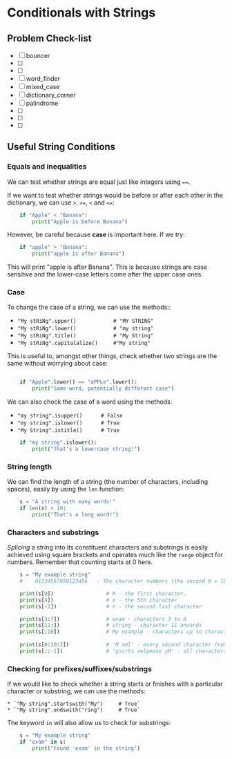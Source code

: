 # Conditionals with Strings

## Problem Check-list

- [ ] bouncer
- [ ] 
- [ ] 
- [ ] word_finder 
- [ ] mixed_case
- [ ] dictionary_corner
- [ ] palindrome 
- [ ] 
- [ ] 
- [ ] 


## Useful String Conditions

### Equals and inequalities

We can test whether strings are equal just like integers using `==`.

If we want to test whether strings would be before or after each other
in the dictionary, we can use `>`, `>=`, `<` and `<=`:

``` python
	if "Apple" < "Banana":
		print("Apple is before Banana")
```

However, be careful because **case** is important here. If we try:

``` python
	if "apple" > "Banana":
		print("apple is after Banana")
```

This will print "apple is after Banana".  This is because strings are case
sensitive and the lower-case letters come after the upper case ones.

### Case

To change the case of a string, we can use the methods::
  * `"My stRiNg".upper()			# "MY STRING"`
  * `"My stRiNg".lower()			# "my string"`
  * `"My stRiNg".title()			# "My String"`
  * `"My stRiNg".capitalalize()		#"My string"`

This is useful to, amongst other things, check whether two strings are the
same without worrying about case:

``` python

	if "Apple".lower() == "aPPLe".lower():
		print("Same word, potentially different case")

```

We can also check the case of a word using the methods:
  * `"my string".isupper()		# False`
  * `"my string".islower()		# True`
  * `"My String".istitle()		# True`

``` python
	if "my string".islower():
		print("That's a lowercase string!")
```

### String length

We can find the length of a string (the number of characters, including spaces),
easily by using the `len` function:

``` python
	s = "A string with many words!"
	if len(s) > 10:
		print("That's a long word!")
```

### Characters and substrings

*Splicing* a string into its constituent characters and substrings is easily
achieved using square brackets and operates much like the `range` object for
numbers. Remember that counting starts at 0 here.

``` python
	s = "My example string"
	#	 01234567890123456   - The character numbers (the second 0 = 10 and so on)

	print(s[0])					# M - the first character.
	print(s[4])					# x - the 5th character
	print(s[-2])				# n - the second last character

	print(s[3:7])				# exam - characters 3 to 6
	print(s[11:])				# string - character 11 onwards
	print(s[:10])				# My example - characters up to character 9.
	
	print(s[0:10:2])			# 'M xml' - every second character from 0 to 9
	print(s[::-1])				# 'gnirts selpmaxe yM' - all characters in reverse order
```

### Checking for prefixes/suffixes/substrings

If we would like to check whether a string starts or finishes with a
particular character or substring, we can use the methods:

	* `"My string".startswith("My")		# True`
	* `"My string".endswith("ring")		# True`

The keyword `in` will also allow us to check for substrings:

``` python
	s = "My example string"
	if "exam" in s:
		print("Found 'exam' in the string")

```


